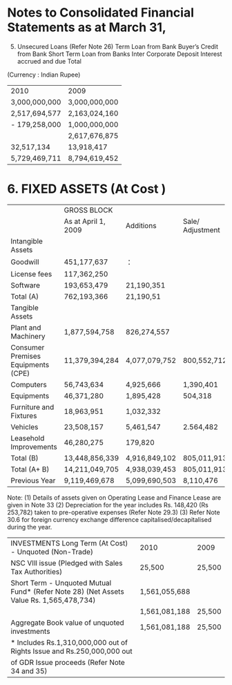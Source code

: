 # Notes to Consolidated Financial Statements as at March 31,  

5. Unsecured Loans (Refer Note 26) Term Loan from Bank Buyer’s Credit from Bank Short Term Loan from Banks Inter Corporate Deposit Interest accrued and due Total  

(Currency : Indian Rupee)   


<html><body><table><tr><td>2010</td><td>2009</td></tr><tr><td>3,000,000,000</td><td>3,000,000,000</td></tr><tr><td>2,517,694,577</td><td>2,163,024,160</td></tr><tr><td>- 179,258,000</td><td>1,000,000,000</td></tr><tr><td></td><td>2,617,676,875</td></tr><tr><td>32,517,134</td><td>13,918,417</td></tr><tr><td>5,729,469,711</td><td>8,794,619,452</td></tr></table></body></html>  

# 6. FIXED ASSETS (At Cost )  

<html><body><table><tr><td rowspan="2"></td><td colspan="4">GROSS BLOCK</td><td colspan="4">DEPRECIATION/AMORTIZATION</td><td colspan="2">NET BLOCK</td></tr><tr><td>As at April 1, 2009</td><td>Additions</td><td>Sale/ Adjustment</td><td>As at March 31, 2010</td><td>Upto March 31, 2009</td><td>For the year</td><td>Sale/ Adjustment</td><td>Upto March 31,2010</td><td>As at March 31, 2010</td><td>As at March 31, 2009</td></tr><tr><td>Intangible Assets</td><td></td><td></td><td></td><td></td><td></td><td></td><td></td><td></td><td></td><td></td></tr><tr><td>Goodwill</td><td>451,177,637</td><td>：</td><td></td><td>451,177,637</td><td>203,029,936</td><td>90,235,527</td><td></td><td>293,265,463</td><td>157,912,174</td><td>248,147,701</td></tr><tr><td>License fees</td><td>117,362,250</td><td></td><td></td><td>117,362,250</td><td>57,604,338</td><td>13,472,450</td><td></td><td>71,076,788</td><td>46,285,462</td><td>59,757,912</td></tr><tr><td>Software</td><td>193,653,479</td><td>21,190,351</td><td></td><td>214,843,830</td><td>107,154,668</td><td>32,668,187</td><td></td><td>139,822,855</td><td>75,020,975</td><td>86,498,811</td></tr><tr><td>Total (A)</td><td>762,193,366</td><td>21,190,51</td><td></td><td>783,383,717</td><td>367,788,942</td><td>136,376,164</td><td></td><td>504,165,106</td><td>279,218.611</td><td>394,404,424</td></tr><tr><td>Tangible Assets</td><td></td><td></td><td></td><td></td><td></td><td></td><td></td><td></td><td></td><td></td></tr><tr><td>Plant and Machinery</td><td>1,877,594,758</td><td>826,274,557</td><td></td><td>2,703,869,315</td><td>575,341,594</td><td>338,223,493</td><td></td><td>913,565,087</td><td>1,790,304,228</td><td>1,302,253,164</td></tr><tr><td>Consumer Premises Equipments (CPE)</td><td>11,379,394,284</td><td>4,077,079,752</td><td>800,552,712</td><td>14,655,921,324</td><td>3,611,700,244</td><td>2,732,087,582</td><td>527,374,453</td><td>5,816,413,373</td><td>8,839,507,951</td><td>7,767,694,040</td></tr><tr><td>Computers</td><td>56,743,634</td><td>4,925,666</td><td>1,390,401</td><td>60,278,899</td><td>20,025,413</td><td>8,468,048</td><td>1,321,158</td><td>27,172,303</td><td>33,106,596</td><td>36,718,221</td></tr><tr><td>Equipments</td><td>46,371,280</td><td>1,895,428</td><td>504,318</td><td>47,762,390</td><td>5,092.321</td><td>2,305,035</td><td>198,773</td><td>7,198,583</td><td>40,563,807</td><td>41,278,959</td></tr><tr><td>Furniture and Fixtures</td><td>18,963,951</td><td>1,032,332</td><td></td><td>19,996,283</td><td>3,469,975</td><td>1,686,216</td><td></td><td>5,156,191</td><td>14,840,092</td><td>15,493,976</td></tr><tr><td>Vehicles</td><td>23,508,157</td><td>5,461,547</td><td>2.564,482</td><td>26,405,222</td><td>6,539,325</td><td>2,481,458</td><td>873,367</td><td>8,147,416</td><td>18,257,806</td><td>16,968,832</td></tr><tr><td>Leasehold Improvements</td><td>46,280,275</td><td>179,820</td><td></td><td>46,460,095</td><td>10,252,193</td><td>5,825,254</td><td></td><td>16,077,447</td><td>30,382,648</td><td>36,028,082</td></tr><tr><td>Total (B)</td><td>13,448,856,339</td><td>4,916,849,102</td><td>805,011,913</td><td>17,560,693,528</td><td>4,232,421,065</td><td>3,091,077,086</td><td>529,767,751</td><td>6,793,730,400</td><td>10,766,963,128</td><td>9,216,435,274</td></tr><tr><td>Total (A+ B)</td><td>14,211,049,705</td><td>4,938,039,453</td><td>805,011,913</td><td>18,344,077,245</td><td>4,600,210,007</td><td>3,227,453,250</td><td>529,767,751</td><td>7,297,895,506</td><td>11,046,181,739</td><td>9,610,839,698</td></tr><tr><td>Previous Year</td><td>9,119,469,678</td><td>5,099,690,503</td><td>8,110,476</td><td>14,211,049,705</td><td>2,313,562,186</td><td>2,288,852,616</td><td>2,204,795</td><td>4,600,210,007</td><td>9,610,839,698</td><td></td></tr></table></body></html>

Note: (1) Details of assets given on Operating Lease and Finance Lease are given in Note 33 (2) Depreciation for the year includes Rs. 148,420 (Rs 253,782) taken to pre-operative expenses (Refer Note 29.3) (3) Refer Note 30.6 for foreign currency exchange difference capitalised/decapitalised during the year.  

<html><body><table><tr><td>INVESTMENTS Long Term (At Cost) - Unquoted (Non-Trade)</td><td>2010</td><td>2009</td></tr><tr><td>NSC VIll issue (Pledged with Sales Tax Authorities)</td><td>25,500</td><td>25,500</td></tr><tr><td>Short Term - Unquoted Mutual Fund* (Refer Note 28) (Net Assets Value Rs. 1,565,478,734)</td><td>1,561,055,688</td><td></td></tr><tr><td></td><td>1,561,081,188</td><td>25,500</td></tr><tr><td>Aggregate Book value of unquoted investments</td><td>1,561,081,188</td><td>25,500</td></tr><tr><td>* Includes Rs.1,310,000,000 out of Rights Issue and Rs.250,000,000 out</td><td></td><td></td></tr><tr><td>of GDR Issue proceeds (Refer Note 34 and 35)</td><td></td><td></td></tr></table></body></html>  